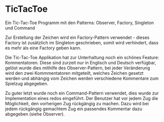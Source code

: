 # TicTacToe
Ein Tic-Tac-Toe Programm mit den Patterns: Observer, Factory, Singleton und Command

Zur Erstellung der Zeichen wird ein Factory-Pattern verwendet - dieses Factory ist zusätzlich im Singleton geschrieben, somit wird verhindert, dass es mehr als eine Factory geben kann. 

Die Tic-Tac-Toe Applikation hat zur Unterhaltung noch ein schönes Feature: Kommentatoren. Diese sind zurzeit nur in Englisch und Deutsch verfügbar, gelöst wurde dies mithilfe des Observer-Pattern, bei jeder Veränderung wird den zwei Kommmentatoren mitgeteilt, welches Zeichen gesetzt werden und abhängig vom Zeichen werden verschiedene Kommentare zum Spielzug abgegeben. 

Zu guter letzt wurde noch ein Command-Pattern verwendet, dies wurde zur Implementation eines redos eingeführt. Der Benutzer hat vor jedem Zug die Möglichkeit, den vorherigen Zug rückgängig zu machen. Dazu wird bei jedem rückgängig gemachtem Zug ein passendes Kommentar dazu abgegeben (siehe Observer). 

